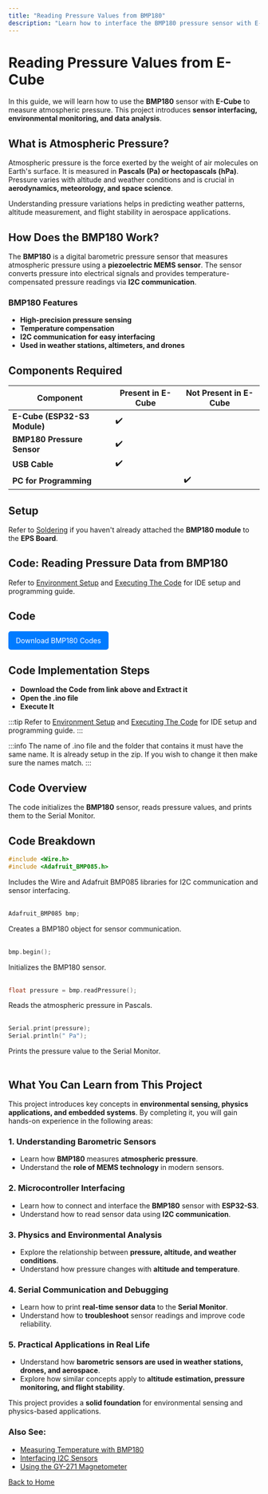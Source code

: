 ```yaml
---
title: "Reading Pressure Values from BMP180"
description: "Learn how to interface the BMP180 pressure sensor with E-Cube and measure atmospheric pressure."
---
```


# **Reading Pressure Values from E-Cube**

In this guide, we will learn how to use the **BMP180** sensor with **E-Cube** to measure atmospheric pressure. This project introduces **sensor interfacing, environmental monitoring, and data analysis**.

## **What is Atmospheric Pressure?**
Atmospheric pressure is the force exerted by the weight of air molecules on Earth's surface. It is measured in **Pascals (Pa) or hectopascals (hPa)**. Pressure varies with altitude and weather conditions and is crucial in **aerodynamics, meteorology, and space science**.

Understanding pressure variations helps in predicting weather patterns, altitude measurement, and flight stability in aerospace applications.

## **How Does the BMP180 Work?**
The **BMP180** is a digital barometric pressure sensor that measures atmospheric pressure using a **piezoelectric MEMS sensor**. The sensor converts pressure into electrical signals and provides temperature-compensated pressure readings via **I2C communication**.

### **BMP180 Features**
- **High-precision pressure sensing**
- **Temperature compensation**
- **I2C communication for easy interfacing**
- **Used in weather stations, altimeters, and drones**

## **Components Required**

| Component                   | Present in E-Cube | Not Present in E-Cube |
|-----------------------------|-------------------|-----------------------|
| **E-Cube (ESP32-S3 Module)**| ✔️                |                       |
| **BMP180 Pressure Sensor**     |          ✔️          |                  | 
| **USB Cable**              |            ✔️       |                     |
| **PC for Programming** ||✔️|


## **Setup**
Refer to [Soldering](/en/assembly/soldering.md) if you haven't already attached the **BMP180 module** to the **EPS Board**.

## **Code: Reading Pressure Data from BMP180**

Refer to [Environment Setup](/en/operationguide/environmentsetup.md) and [Executing The Code](/en/operationguide/executingthecode.md) for IDE setup and programming guide.

## Code

<a href="/BMP180-main.zip" download style="display: inline-block; padding: 10px 15px; background: #007bff; color: white; text-decoration: none; border-radius: 5px;">
Download BMP180 Codes
</a>

## Code Implementation Steps

- **Download the Code from link above and Extract it**
- **Open the .ino file**
- **Execute It**

:::tip
Refer to [Environment Setup](/en/operationguide/environmentsetup.md) and [Executing The Code](/en/operationguide/executingthecode.md) for IDE setup and programming guide.
:::

:::info
The name of .ino file and the folder that contains it must have the same name. It is already setup in the zip. If you wish to change it then make sure the names match.
:::

## **Code Overview**
The code initializes the **BMP180** sensor, reads pressure values, and prints them to the Serial Monitor.

## **Code Breakdown**

```cpp
#include <Wire.h>
#include <Adafruit_BMP085.h>
```
Includes the Wire and Adafruit BMP085 libraries for I2C communication and sensor interfacing.<br><br>

```cpp
Adafruit_BMP085 bmp;
```
Creates a BMP180 object for sensor communication.<br><br>

```cpp
bmp.begin();
```
Initializes the BMP180 sensor.<br><br>

```cpp
float pressure = bmp.readPressure();
```
Reads the atmospheric pressure in Pascals.<br><br>

```cpp
Serial.print(pressure);
Serial.println(" Pa");
```
Prints the pressure value to the Serial Monitor.<br><br>

## **What You Can Learn from This Project**  
This project introduces key concepts in **environmental sensing, physics applications, and embedded systems**. By completing it, you will gain hands-on experience in the following areas:  

### **1. Understanding Barometric Sensors**  
- Learn how **BMP180** measures **atmospheric pressure**.  
- Understand the **role of MEMS technology** in modern sensors.  

### **2. Microcontroller Interfacing**  
- Learn how to connect and interface the **BMP180** sensor with **ESP32-S3**.  
- Understand how to read sensor data using **I2C communication**.  

### **3. Physics and Environmental Analysis**  
- Explore the relationship between **pressure, altitude, and weather conditions**.  
- Understand how pressure changes with **altitude and temperature**.  

### **4. Serial Communication and Debugging**  
- Learn how to print **real-time sensor data** to the **Serial Monitor**.  
- Understand how to **troubleshoot** sensor readings and improve code reliability.  

### **5. Practical Applications in Real Life**  
- Understand how **barometric sensors are used in weather stations, drones, and aerospace**.  
- Explore how similar concepts apply to **altitude estimation, pressure monitoring, and flight stability**.  



This project provides a **solid foundation** for environmental sensing and physics-based applications.  

### **Also See:**
- [Measuring Temperature with BMP180](/en/sensors/bmp180_temp.md)  
- [Interfacing I2C Sensors](/en/experiments/gpiosensor/i2c_communication.md)
- [Using the GY-271 Magnetometer](/en/experiments/gpiosensor/motion_detector)

[Back to Home](./index.md)